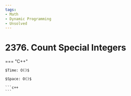 ```yaml
---
tags:
- Math
- Dynamic Programming
- Unsolved
---
```



# 2376. Count Special Integers

=== "C++"

    $Time: O()$

    $Space: O()$

    ```c++
    ```